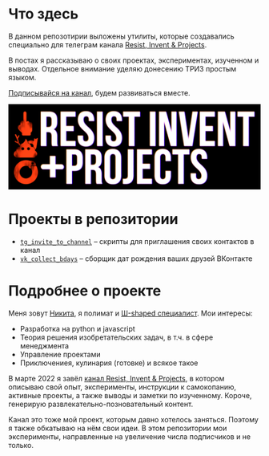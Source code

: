 # Что здесь
В данном репозотирии выложены утилиты, которые создавались специально для телеграм канала [Resist, Invent & Projects](https://t.me/etonikmedoed).

В постах я рассказываю о своих проектах, экспериментах, изученном и выводах. Отдельное внимание уделяю донесению ТРИЗ простым языком.

[Подписывайся на канал](https://t.me/etonikmedoed), будем развиваться вместе.

![alt text](logo.png)

# Проекты в репозитории
- [`tg_invite_to_channel`](/tg_invite_to_channel) – скрипты для приглашения своих контактов в канал
- [`vk_collect_bdays`](/vk_collect_bdays) – сборщик дат рождения ваших друзей ВКонтакте


# Подробнее о проекте

Меня зовут [Никита](https://t.me/nikmedoed), я полимат и [Ш-shaped специалист](https://t.me/etonikmedoed/84). 
Мои интересы:
- Разработка на python и javascript
- Теория решения изобретательских задач, в т.ч. в сфере менеджмента
- Управление проектами
- Приключениея, кулинария (готовке) и всякое такое

В марте 2022 я завёл [канал Resist, Invent & Projects](https://t.me/etonikmedoed), в котором описываю свой опыт, эксперименты, инструкции к самокопанию, активные проекты, а также выводы и заметки по изученному. Короче, генерирую развлекательно-позновательный контент.

Канал это тоже мой проект, которым давно хотелось заняться. Поэтому я также обкатываю на нём свои идеи. В этом репозитории мои эксперименты, направленные на увеличение числа подписчиков и не только.